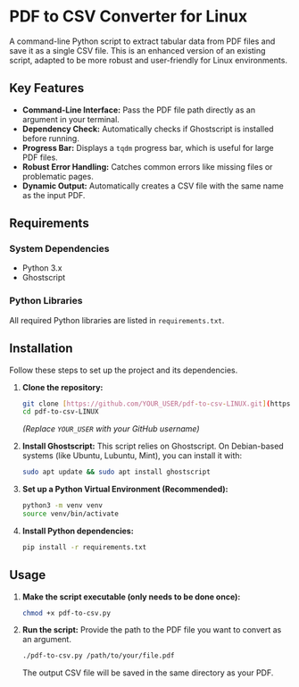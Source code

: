 # PDF to CSV Converter for Linux

A command-line Python script to extract tabular data from PDF files and save it as a single CSV file. This is an enhanced version of an existing script, adapted to be more robust and user-friendly for Linux environments.

## Key Features

-   **Command-Line Interface:** Pass the PDF file path directly as an argument in your terminal.
-   **Dependency Check:** Automatically checks if Ghostscript is installed before running.
-   **Progress Bar:** Displays a `tqdm` progress bar, which is useful for large PDF files.
-   **Robust Error Handling:** Catches common errors like missing files or problematic pages.
-   **Dynamic Output:** Automatically creates a CSV file with the same name as the input PDF.

## Requirements

### System Dependencies
-   Python 3.x
-   Ghostscript

### Python Libraries
All required Python libraries are listed in `requirements.txt`.

## Installation

Follow these steps to set up the project and its dependencies.

1.  **Clone the repository:**
    ```bash
    git clone [https://github.com/YOUR_USER/pdf-to-csv-LINUX.git](https://github.com/YOUR_USER/pdf-to-csv-LINUX.git)
    cd pdf-to-csv-LINUX
    ```
    *(Replace `YOUR_USER` with your GitHub username)*

2.  **Install Ghostscript:**
    This script relies on Ghostscript. On Debian-based systems (like Ubuntu, Lubuntu, Mint), you can install it with:
    ```bash
    sudo apt update && sudo apt install ghostscript
    ```

3.  **Set up a Python Virtual Environment (Recommended):**
    ```bash
    python3 -m venv venv
    source venv/bin/activate
    ```

4.  **Install Python dependencies:**
    ```bash
    pip install -r requirements.txt
    ```

## Usage

1.  **Make the script executable (only needs to be done once):**
    ```bash
    chmod +x pdf-to-csv.py
    ```

2.  **Run the script:**
    Provide the path to the PDF file you want to convert as an argument.
    ```bash
    ./pdf-to-csv.py /path/to/your/file.pdf
    ```
    The output CSV file will be saved in the same directory as your PDF.
